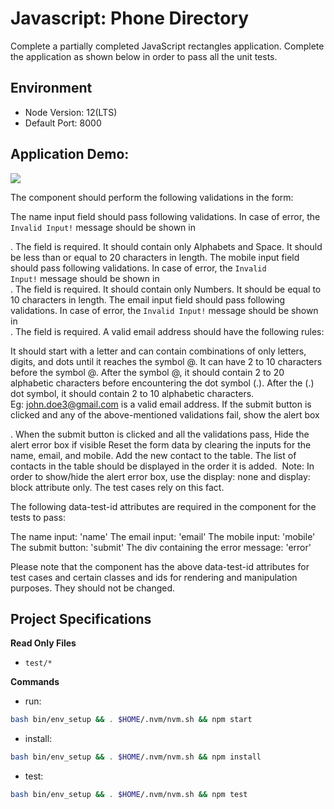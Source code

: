 # Javascript: Phone Directory
Complete a partially completed JavaScript rectangles application. Complete the application as shown below in order to pass all the unit tests.

## Environment

- Node Version: 12(LTS)
- Default Port: 8000

## Application Demo:

![](https://hrcdn.net/s3_pub/istreet-assets/5E9SKuOCubXLH0_9OZOq4A/phone-directory.gif)

The component should perform the following validations in the form:



The name input field should pass following validations. In case of error, the `Invalid Input!` message should be shown in <div id="error" data-testid="error"></div>.
The field is required.
It should contain only Alphabets and Space.
It should be less than or equal to 20 characters in length.
The mobile input field should pass following validations. In case of error, the `Invalid Input!` message should be shown in <div id="error" data-testid="error"></div>.
The field is required.
It should contain only Numbers.
It should be equal to 10 characters in length.
The email input field should pass following validations. In case of error, the `Invalid Input!` message should be shown in <div id="error" data-testid="error"></div>.
The field is required.
A valid email address should have the following rules:

It should start with a letter and can contain combinations of only letters, digits, and dots until it reaches the symbol @.
It can have 2 to 10 characters before the symbol @.
After the symbol @, it should contain 2 to 20 alphabetic characters before encountering the dot symbol (.).
After the (.) dot symbol, it should contain 2 to 10 alphabetic characters.
Eg: john.doe3@gmail.com is a valid email address.
If the submit button is clicked and any of the above-mentioned validations fail, show the alert box <div id="error" data-testid="error"></div>.
When the submit button is clicked and all the validations pass,
Hide the alert error box if visible
Reset the form data by clearing the inputs for the name, email, and mobile.
Add the new contact to the table.
The list of contacts in the table should be displayed in the order it is added. 
Note: In order to show/hide the alert error box, use the display: none and display: block attribute only. The test cases rely on this fact.


The following data-test-id attributes are required in the component for the tests to pass:

The name input: 'name'
The email input: 'email'
The mobile input: 'mobile'
The submit button: 'submit'
The div containing the error message: 'error'


Please note that the component has the above data-test-id attributes for test cases and certain classes and ids for rendering and manipulation purposes. They should not be changed.

## Project Specifications

**Read Only Files**
- `test/*`

**Commands**
- run:
```bash
bash bin/env_setup && . $HOME/.nvm/nvm.sh && npm start
```
- install:
```bash
bash bin/env_setup && . $HOME/.nvm/nvm.sh && npm install
```
- test:
```bash
bash bin/env_setup && . $HOME/.nvm/nvm.sh && npm test
```
